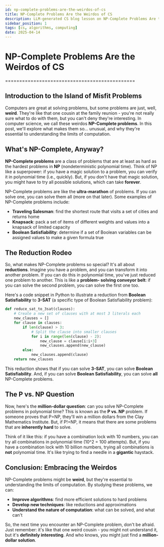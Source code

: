 ```yaml
---
id: np-complete-problems-are-the-weirdos-of-cs
title: NP-Complete Problems Are the Weirdos of CS
description: LLM-generated CS blog lesson on NP-Complete Problems Are the Weirdos of CS.
sidebar_position: 1
tags: [cs, algorithms, computing]
date: 2025-04-14
---
```


# NP-Complete Problems Are the Weirdos of CS
==============================================

## Introduction to the Island of Misfit Problems
Computers are great at solving problems, but some problems are just, well, **weird**. They're like that one cousin at the family reunion - you're not really sure what to do with them, but you can't deny they're interesting. In computer science, we call these weirdos **NP-Complete problems**. In this post, we'll explore what makes them so... unusual, and why they're essential to understanding the limits of computation.

## What's NP-Complete, Anyway?
**NP-Complete problems** are a class of problems that are at least as hard as the hardest problems in **NP** (nondeterministic polynomial time). Think of NP like a superpower: if you have a magic solution to a problem, you can verify it in polynomial time (i.e., quickly). But, if you don't have that magic solution, you might have to try all possible solutions, which can take **forever**.

NP-Complete problems are like the **ultra-marathon** of problems. If you can solve one, you can solve them all (more on that later). Some examples of NP-Complete problems include:

* **Traveling Salesman**: find the shortest route that visits a set of cities and returns home
* **Knapsack**: pack a set of items of different weights and values into a knapsack of limited capacity
* **Boolean Satisfiability**: determine if a set of Boolean variables can be assigned values to make a given formula true

## The Reduction Rodeo
So, what makes NP-Complete problems so special? It's all about **reductions**. Imagine you have a problem, and you can transform it into another problem. If you can do this in polynomial time, you've just reduced one problem to another. This is like a **problem- solving conveyor belt**: if you can solve the second problem, you can solve the first one too.

Here's a code snippet in Python to illustrate a reduction from **Boolean Satisfiability** to **3-SAT** (a specific type of Boolean Satisfiability problem):
```python
def reduce_sat_to_3sat(clauses):
    # Create a new set of clauses with at most 3 literals each
    new_clauses = []
    for clause in clauses:
        if len(clause) > 3:
            # Split the clause into smaller clauses
            for i in range(len(clause) - 2):
                new_clause = clause[i:i+3]
                new_clauses.append(new_clause)
        else:
            new_clauses.append(clause)
    return new_clauses
```
This reduction shows that if you can solve **3-SAT**, you can solve **Boolean Satisfiability**. And, if you can solve **Boolean Satisfiability**, you can solve **all** NP-Complete problems.

## The P vs. NP Question
Now, here's the **million-dollar question**: can you solve NP-Complete problems in polynomial time? This is known as the **P vs. NP** problem. If someone proves that P=NP, they'll win a million dollars from the Clay Mathematics Institute. But, if P!=NP, it means that there are some problems that are **inherently hard** to solve.

Think of it like this: if you have a combination lock with 10 numbers, you can try all combinations in polynomial time (10^2 = 100 attempts). But, if you have a combination lock with 10 billion numbers, trying all combinations is **not** polynomial time. It's like trying to find a needle in a **gigantic** haystack.

## Conclusion: Embracing the Weirdos
NP-Complete problems might be **weird**, but they're essential to understanding the limits of computation. By studying these problems, we can:

* **Improve algorithms**: find more efficient solutions to hard problems
* **Develop new techniques**: like reductions and approximations
* **Understand the nature of computation**: what can be solved, and what can't

So, the next time you encounter an NP-Complete problem, don't be afraid. Just remember: it's like that one weird cousin - you might not understand it, but it's **definitely interesting**. And who knows, you might just find a **million-dollar solution**.
